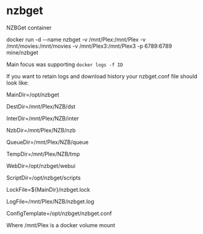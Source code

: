 # nzbget
NZBGet container

docker run -d --name nzbget -v /mnt/Plex:/mnt/Plex -v /mnt/movies:/mnt/movies -v /mnt/Plex3:/mnt/Plex3 -p 6789:6789 mine/nzbget

Main focus was supporting `docker logs -f ID`

If you want to retain logs and download history your nzbget.conf file should look like:

MainDir=/opt/nzbget

DestDir=/mnt/Plex/NZB/dst

InterDir=/mnt/Plex/NZB/inter

NzbDir=/mnt/Plex/NZB/nzb

QueueDir=/mnt/Plex/NZB/queue

TempDir=/mnt/Plex/NZB/tmp

WebDir=/opt/nzbget/webui

ScriptDir=/opt/nzbget/scripts

LockFile=${MainDir}/nzbget.lock

LogFile=/mnt/Plex/NZB/nzbget.log

ConfigTemplate=/opt/nzbget/nzbget.conf


Where /mnt/Plex is a docker volume mount
